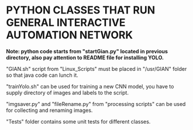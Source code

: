 
# PYTHON CLASSES THAT RUN GENERAL INTERACTIVE AUTOMATION NETWORK

**Note: python code starts from "startGian.py" located in previous directory, also pay attention to README file for installing YOLO.** 

"GIAN.sh" script from "Linux_Scripts" must be placed in "/usr/GIAN" folder so that java code can lunch it.

"trainYolo.sh" can be used for training a new CNN model, you have to supply directory of images and labels to the script.


"imgsaver.py" and "fileRename.py" from "processing scripts" can be used for collecting and renaming images.


"Tests" folder contains some unit tests for different classes.
